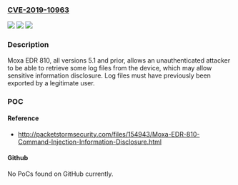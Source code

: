 ### [CVE-2019-10963](https://cve.mitre.org/cgi-bin/cvename.cgi?name=CVE-2019-10963)
![](https://img.shields.io/static/v1?label=Product&message=Moxa%20EDR%20810&color=blue)
![](https://img.shields.io/static/v1?label=Version&message=n%2Fa&color=blue)
![](https://img.shields.io/static/v1?label=Vulnerability&message=USE%20OF%20HARD-CODED%20CRYPTOGRAPHIC%20KEY%20CWE-321&color=brighgreen)

### Description

Moxa EDR 810, all versions 5.1 and prior, allows an unauthenticated attacker to be able to retrieve some log files from the device, which may allow sensitive information disclosure. Log files must have previously been exported by a legitimate user.

### POC

#### Reference
- http://packetstormsecurity.com/files/154943/Moxa-EDR-810-Command-Injection-Information-Disclosure.html

#### Github
No PoCs found on GitHub currently.

